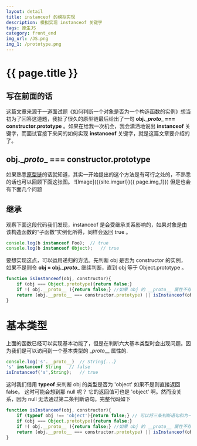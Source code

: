 ```yaml
---
layout: detail
title: instanceof 的模拟实现
description: 模拟实现 instanceof 关键字
tags: 原生JS
category: front_end
img_url: /JS.png
img_1: /prototype.png
---
```

# {{ page.title }}
## 写在前面的话
这篇文章来源于一道面试题《如何判断一个对象是否为一个构造函数的实例》想当初为了回答这道题，我扯了很久的原型链最后给出了一句 **obj.\__proto__ === constructor.prototype** 。如果在给我一次机会，我会潇洒地说出 **instanceof** 关键字，而面试官接下来问的如何实现 **instanceof** 关键字，就是这篇文章要介绍的了。
## obj.\__proto__ === constructor.prototype
如果熟悉[原型链](http://https://yankuang608.github.io/front_end/prototype/)的话就知道，其实一开始提出的这个方法是有可行之处的，不熟悉的话也可以回顾下面这张图。
![Image]({{site.imgurl}}{{ page.img_1}})
但是也会有下面几个问题
## 继承
观察下面这段代码我们发现，instanceof 是会受继承关系影响的，如果对象是由该构造函数的“子函数”实例化所得，同样会返回 true 。
```js
console.log(b instanceof Foo);  // true
console.log(b instanceof Object);   // true 
```
要想实现这点，可以运用递归的方法。先判断 obj 是否为 constructor 的实例，如果不是则令 **obj = obj.\__proto__** 继续判断，直到 obj 等于 Object.prototype 。
```js
function isInstanceof(obj, constructor){
    if (obj === Object.prototype){return false;}
    if !( obj.__proto__ ){return false;} //如果 obj 的 __proto__ 属性不存在，也应该返回false
    return (obj.__proto__ === constructor.prototype) || isInstanceof(obj.__proto__, constructor);
}
```
# 基本类型
上面的函数已经可以实现基本功能了，但是在判断六大基本类型时会出现问题。因为我们是可以访问到一个基本类型的 \__proto___ 属性的.
```js
console.log('s'.__proto__)  // String{...}
's' instanceof String   // false
isInstanceof('s',String);   // true
```
这时我们借用 **typeof** 来判断 obj 的类型是否为 'object' 如果不是则直接返回 false。 这时可能会想到那 null 呢？ 它的返回值可也是 'object' 啊。然而没关系，因为 null 无法通过第二条判断语句。完整代码如下
```js
function isInstanceof(obj, constructor){
    if (typeof obj !== 'object'){return false;} // 可以将三条判断语句和为一句，为了更好展示每层判断内容，这里分开来写 
    if (obj === Object.prototype){return false;} 
    if !( obj.__proto__ ){return false;} //如果 obj 的 __proto__ 属性不存在，也应该返回false
    return (obj.__proto__ === constructor.prototype) || isInstanceof(obj.__proto__, constructor);
}
```

